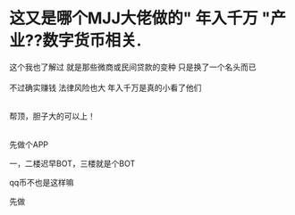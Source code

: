 # 这又是哪个MJJ大佬做的&quot; 年入千万 &quot;产业??数字货币相关.


这个我也了解过 就是那些微商或民间贷款的变种 只是换了一个名头而已<br />
<br />
不过确实赚钱 法律风险也大 年入千万是真的小看了他们<br />
<br />
<img id="aimg_s2R82" onclick="zoom(this, this.src, 0, 0, 0)" class="zoom" src="https://imgurl.mxdreamx.com/2020/10/20/TOIMG3555c1020074632N.png" onmouseover="img_onmouseoverfunc(this)" onload="thumbImg(this)" border="0" alt="" />

帮顶，胆子大的可以上！<br />
<br />
<img src="static/image/smiley/default/lol.gif" smilieid="12" border="0" alt="" /><img src="static/image/smiley/default/lol.gif" smilieid="12" border="0" alt="" /><img src="static/image/smiley/default/lol.gif" smilieid="12" border="0" alt="" />

先做个APP 

一，二楼迟早BOT，三楼就是个BOT<img src="static/image/smiley/default/biggrin.gif" smilieid="3" border="0" alt="" />

qq币不也是这样嘛

先做
